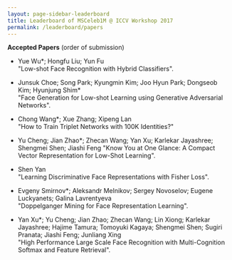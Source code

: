 ```yaml
---
layout: page-sidebar-leaderboard
title: Leaderboard of MSCeleb1M @ ICCV Workshop 2017
permalink: /leaderboard/papers
---
```


**Accepted Papers** (order of submission)
* Yue Wu*; Hongfu Liu; Yun Fu  
  "Low-shot Face Recognition with Hybrid Classifiers".

* Junsuk Choe; Song Park; Kyungmin Kim; Joo Hyun Park; Dongseob Kim; Hyunjung Shim*  
  "Face Generation for Low-shot Learning using Generative Adversarial Networks".

* Chong Wang*; Xue Zhang; Xipeng Lan  
  "How to Train Triplet Networks with 100K Identities?"

* Yu Cheng; Jian Zhao*; Zhecan Wang; Yan Xu; Karlekar Jayashree; Shengmei Shen; Jiashi Feng
 "Know You at One Glance: A Compact Vector Representation for Low-Shot Learning".

* Shen Yan  
 "Learning Discriminative Face Representations with Fisher Loss".

* Evgeny Smirnov*; Aleksandr Melnikov; Sergey Novoselov; Eugene Luckyanets; Galina Lavrentyeva  
 "Doppelganger Mining for Face Representation Learning".

* Yan Xu*; Yu Cheng; Jian Zhao; Zhecan Wang; Lin Xiong; Karlekar Jayashree; Hajime Tamura; Tomoyuki Kagaya; Shengmei Shen; Sugiri Pranata; Jiashi Feng; Junliang Xing  
 "High Performance Large Scale Face Recognition with Multi-Cognition Softmax and Feature Retrieval".